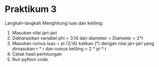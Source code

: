 # Praktikum 3
Langkah-langkah Menghitung luas dan keliling:
1. Masukan nilai jari-jari 
2. Deklarasikan variabel phi = 3.14 dan diameter = Diameter = 2*r
3. Masukan rumus luas = pi (3,14) kalikan (*) dengan nilai jari-jari yang dimasukan r * r dan rumus keliling = 2 * pi * r
4. Cetak hasil perhitungan
5. Run python code
